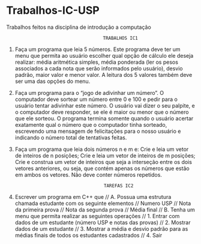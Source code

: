 # Trabalhos-IC-USP
Trabalhos feitos na disciplina de introdução a computação


                                        TRABALHOS IC1
1. Faça um programa que leia 5 números. Este programa deve ter um menu que permita ao
usuário escolher qual opção de cálculo ele deseja realizar: média aritmética simples,
média ponderada (ler os pesos associados a cada nota que serão informados pelo
usuário), desvio padrão, maior valor e menor valor. A leitura dos 5 valores também deve
ser uma das opções do menu.

2. Faça um programa para o “jogo de adivinhar um número”. O computador deve sortear
um número entre 0 e 100 e pedir para o usuário tentar adivinhar este número. O usuário
vai dizer o seu palpite, e o computador deve responder, se ele é maior ou menor que o
número que ele sorteou. O programa termina somente quando o usuário acertar
exatamente qual o número que o computador tinha sorteado, escrevendo uma mensagem
de felicitações para o nosso usuário e indicando o número total de tentativas feitas.

3. Faça um programa que leia dois números n e m e:
 Crie e leia um vetor de inteiros de n posições;
 Crie e leia um vetor de inteiros de m posições;
 Crie e construa um vetor de inteiros que seja a interseção entre os dois vetores 
anteriores, ou seja, que contém apenas os números que estão em
ambos os vetores. Não deve conter números repetidos.

                                        TAREFAS IC2
1. Escrever um programa em C++ que
// A. Possua uma estrutura chamada estudante com os seguinte elementos
// Numero USP
// Nota da primeira prova
// Nota da segunda prova
// Média final
// B. Tenha um menu que permita realizar as seguintes operações
// 1. Entrar com dados de um estudante (número USP e notas das provas)
// 2. Mostrar dados de um estudante
// 3. Mostrar a média e desvio padrão para as médias finais de todos os estudantes cadastrados
// 4. Sair

